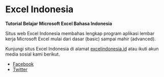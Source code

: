 # Excel Indonesia

**Tutorial Belajar Microsoft Excel Bahasa Indonesia**

Situs web Excel Indonesia membahas lengkap program aplikasi lembar kerja Microsoft Excel mulai dari dasar (basic) sampai mahir (advanced).

Kunjungi situs Excel Indonesia di alamat [excelindonesia.id](https://excelindonesia.id) atau ikuti akun media sosial kami berikut.

- [Facebook](https://www.facebook.com/excelindonesia.id)
- [Twitter](https://twitter.com/excelindonesia)
